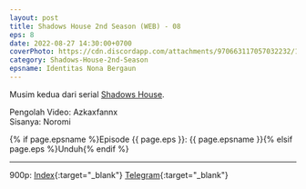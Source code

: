 ```yaml
---
layout: post
title: Shadows House 2nd Season (WEB) - 08
eps: 8
date: 2022-08-27 14:30:00+0700
coverPhoto: https://cdn.discordapp.com/attachments/970663117057032232/1012987687814303794/mpv-shot0130.jpg
category: Shadows-House-2nd-Season
epsname: Identitas Nona Bergaun
---
```


Musim kedua dari serial [Shadows House](https://a-1fansub.github.io/Shadows-House-Paketan).

Pengolah Video: Azkaxfannx
<br>
Sisanya: Noromi

{% if page.epsname %}Episode {{ page.eps }}: {{ page.epsname }}{% elsif page.eps %}Unduh{% endif %}

---
900p: [Index](https://proyek.a-1ddl.workers.dev/0:/Musim%20Panas%202022/%5BWEB%5D/%5BA-1%5D%20Shadows%20House%202nd%20Season%20%5BWEB%5D%5Bx264%20900p%5D%5BAAC%5D/%5BA-1%5D%20Shadows%20House%202nd%20Season%20-%2008%20%5BWEB%5D%5Bx264%20900p%5D%5BAAC%5D%5B131F3EC1%5D.mkv){:target="_blank"} [Telegram](https://t.me/a1fansubweeklies/110){:target="_blank"}
